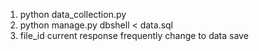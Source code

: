 1. python data_collection.py
2. python manage.py dbshell < data.sql
3. file_id current response frequently change to data save